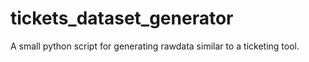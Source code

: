# tickets_dataset_generator
A small python script for generating rawdata similar to a ticketing tool.
